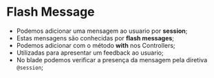# Flash Message
- Podemos adicionar uma mensagem ao usuario por **session**;
- Estas mensagens são conhecidas por **flash messages**;
- Podemos adicionar com o método **with** nos Controllers;
- Utilizadas para apresentar um feedback ao usuario;
- No blade podemos verificar a presença da mensagem pela diretiva `@session`;